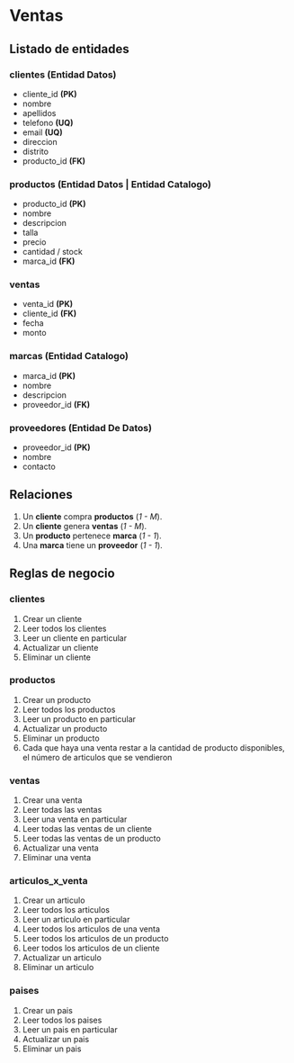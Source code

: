 # Ventas

## Listado de entidades

### clientes  **(Entidad Datos)**

- cliente_id  **(PK)**
- nombre
- apellidos
- telefono **(UQ)**
- email **(UQ)**
- direccion
- distrito 
- producto_id **(FK)**

### productos  **(Entidad Datos | Entidad Catalogo)**

- producto_id **(PK)**
- nombre
- descripcion
- talla
- precio
- cantidad / stock
- marca_id **(FK)**

### ventas

- venta_id **(PK)**
- cliente_id  **(FK)**
- fecha
- monto

### marcas  **(Entidad Catalogo)**

- marca_id **(PK)**
- nombre  
- descripcion
- proveedor_id  **(FK)**


### proveedores  **(Entidad De Datos)**

- proveedor_id **(PK)**
- nombre
- contacto


## Relaciones

1. Un **cliente** compra  **productos** (_1 - M_).
1. Un **cliente** genera **ventas** (_1 - M_).
1. Un **producto** pertenece **marca** (_1 - 1_).
1. Una **marca** tiene un **proveedor**  (_1 - 1_).


## Reglas de negocio

### clientes

1. Crear un cliente
1. Leer todos los clientes
1. Leer un cliente en particular
1. Actualizar un cliente
1. Eliminar un cliente


### productos

1. Crear un producto
1. Leer todos los productos
1. Leer un producto en particular
1. Actualizar un producto
1. Eliminar un producto
1. Cada que haya una venta restar a la cantidad de producto disponibles, el número de articulos que se vendieron


### ventas

1. Crear una venta
1. Leer todas las ventas
1. Leer una venta en particular
1. Leer todas las ventas de un cliente
1. Leer todas las ventas de un producto
1. Actualizar una venta
1. Eliminar una venta


### articulos_x_venta

1. Crear un articulo
1. Leer todos los articulos
1. Leer un articulo en particular
1. Leer todos los articulos de una venta
1. Leer todos los articulos de un producto
1. Leer todos los articulos de un cliente
1. Actualizar un articulo
1. Eliminar un articulo


### paises

1. Crear un pais
1. Leer todos los paises
1. Leer un pais en particular
1. Actualizar un pais
1. Eliminar un pais
